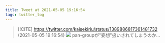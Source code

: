 ```yaml
---
title: Tweet at 2021-05-05 19:16:54
tags: twitter_log
---
```


> [!CITE] https://twitter.com/kaisekiriu/status/1389886817361481732 (2021-05-05 19:16:54)
> ![](https://twitter.com/kaisekiriu/status/1389886817361481732)
> pan-groupが"妄想"扱いされてしまうのか…
